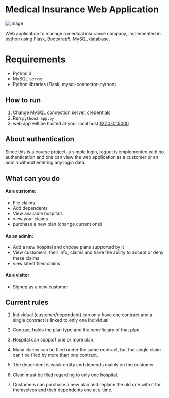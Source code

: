 # Medical Insurance Web Application
![image](https://user-images.githubusercontent.com/63170874/148388603-4cd8d2f9-0301-485f-933b-75bd35a924d7.png)

Web application to manage a medical insurance company, implemented in python using Flask, Bootstrap5, MySQL database.



# Requirements

 - Python 3
 - MySQL server
 - Python libraries (Flask, mysql-connector-python)

## How to run

 1. Change MySQL connection server, credentials
2. Run `python3 app.py`
3. web app will be hosted at your local host [127.0.0.1:5000](127.0.0.1:5000)

## About authentication
Since this is a course project, a simple login, logout is emplemented with no authentication and one can view the web application as a customer or an admin without entering any login data.

## What can you do
#### As a custome: 

 - File claims
 - Add dependents
 - View available hospitals
 - view your claims
 - purchase a new plan (change current one)
 
#### As an admin: 

 - Add a new hospital and choose plans supported by it
 - View customers, their info, claims and have the ability to accept or deny these claims
 - view latest filed claims

#### As a visitor: 

 - Signup as a new customer

## Current rules
1.  Individual (customer/dependent) can only have one contract and a single contract is linked to only one Individual.​
    
2.  Contract holds the plan type and the beneficiary of that plan.​
    
3.  Hospital can support one or more plan.​
    
4.  Many claims can be filed under the same contract, but the single claim can't be filed by more than one contract.​
    
5.  The dependent is weak entity and depends mainly on the customer​
    
6.  Claim must be filed regarding to only one hospital.​
    
7.  Customers can purchase a new plan and replace the old one with it for themselves and their dependents one at a time.
